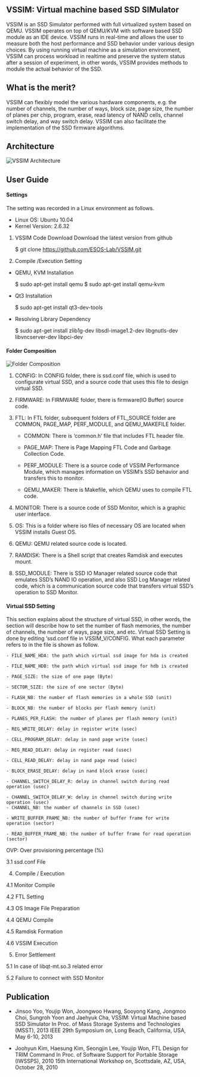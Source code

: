 VSSIM: Virtual machine based SSD SIMulator
-----
VSSIM is an SSD Simulator performed with full virtualized system based on QEMU. VSSIM operates on top of QEMU/KVM with software based SSD module as an IDE device. VSSIM runs in real-time and allows the user to measure both the host performance and SSD behavior under various design choices.
 By using running virtual machine as a simulation environment, VSSIM can process workload in realtime and preserve the system status after a session of experiment, in other words, VSSIM provides methods to module the actual behavior of the SSD. 

What is the merit?
-----
VSSIM can flexibly model the various hardware components, e.g. the number of channels, the number of ways, block size, page size, the number of planes per chip, program, erase, read latency of NAND cells, channel switch delay, and way switch delay. VSSIM can also facilitate the implementation of the SSD firmware algorithms. 


Architecture
-----
![VSSIM Architecture]( http://dmclab.hanyang.ac.kr/wikidata/img/vssim_architecture.jpg)

User Guide
-----
#### Settings

The setting was recorded in a Linux environment as follows.
- Linux OS: Ubuntu 10.04
- Kernel Version: 2.6.32

1. VSSIM Code Download
Download the latest version from github

    $ git clone https://github.com/ESOS-Lab/VSSIM.git

2. Compile /Execution Setting

- QEMU, KVM Installation

    $ sudo apt-get install qemu
    $ sudo apt-get install qemu-kvm

- Qt3 Installation

    $ sudo apt-get install qt3-dev-tools

- Resolving Library Dependency

    $ sudo apt-get install zlib1g-dev libsdl-image1.2-dev libgnutls-dev libvncserver-dev libpci-dev

#### Folder Composition

![Folder Composition]( http://dmclab.hanyang.ac.kr/wikidata/img/folder_arch_git.jpg)

1. CONFIG: In CONFIG folder, there is ssd.conf file, which is used to configurate virtual SSD, and a source code that uses this file to design virtual SSD.

2. FIRMWARE: In FIRMWARE folder, there is firmware(IO Buffer) source code.

3. FTL: In FTL folder, subsequent folders of FTL_SOURCE folder are COMMON, PAGE_MAP, PERF_MODULE, and QEMU_MAKEFILE folder.

    * COMMON: There is ‘common.h’ file that includes FTL header file.

    * PAGE_MAP: There is Page Mapping FTL Code and Garbage Collection Code.

    * PERF_MODULE: There is a source code of VSSIM Performance Module, which manages information on VSSIM’s SSD behavior and transfers this to monitor.

    * QEMU_MAKER: There is Makefile, which QEMU uses to compile FTL code.

4. MONITOR: There is a source code of SSD Monitor, which is a graphic user interface.

5. OS: This is a folder where iso files of necessary OS are located when VSSIM installs Guest OS.

6. QEMU: QEMU related source code is located.

7. RAMDISK: There is a Shell script that creates Ramdisk and executes mount.

8. SSD_MODULE: There is SSD IO Manager related source code that emulates SSD’s NAND IO operation, and also SSD Log Manager related code, which is a communication source code that transfers virtual SSD’s operation to SSD Monitor. 

#### Virtual SSD Setting

This section explains about the structure of virtual SSD, in other words, the section will describe how to set the number of flash memories, the number of channels, the number of ways, page size, and etc. Virtual SSD Setting is done by editing ‘ssd.conf file in VSSIM_V/CONFIG. What each parameter refers to in the file is shown as follow.

    - FILE_NAME_HDA: the path which virtual ssd image for hda is created

    - FILE_NAME_HDB: the path which virtual ssd image for hdb is created

    - PAGE_SIZE: the size of one page (Byte)

    - SECTOR_SIZE: the size of one sector (Byte)

    - FLASH_NB: the number of flash memories in a whole SSD (unit)

    - BLOCK_NB: the number of blocks per flash memory (unit)

    - PLANES_PER_FLASH: the number of planes per flash memory (unit)

    - REG_WRITE_DELAY: delay in register write (usec)

    - CELL_PROGRAM_DELAY: delay in nand page write (usec)

    - REG_READ_DELAY: delay in register read (usec)

    - CELL_READ_DELAY: delay in nand page read (usec)

    - BLOCK_ERASE_DELAY: delay in nand block erase (usec)

    - CHANNEL_SWITCH_DELAY_R: delay in channel switch during read operation (usec)

    - CHANNEL_SWITCH_DELAY_W: delay in channel switch during write operation (usec)
    - CHANNEL_NB: the number of channels in SSD (usec)

    - WRITE_BUFFER_FRAME_NB: the number of buffer frame for write operation (sector)

    - READ_BUFFER_FRAME_NB: the number of buffer frame for read operation (sector)

OVP: Over provisioning percentage (%)

3.1 ssd.conf File

4. Compile / Execution

4.1 Monitor Compile

4.2 FTL Setting

4.3 OS Image File Preparation

4.4 QEMU Compile

4.5 Ramdisk Formation

4.6 VSSIM Execution

5. Error Settlement

5.1 In case of libqt-mt.so.3 related error

5.2 Failure to connect with SSD Monitor


Publication
-----
* Jinsoo Yoo, Youjip Won, Joongwoo Hwang, Sooyong Kang, Jongmoo Choi, Sungroh Yoon and Jaehyuk Cha, VSSIM: Virtual Machine based SSD Simulator In Proc. of Mass Storage Systems and Technologies (MSST), 2013 IEEE 29th Symposium on, Long Beach, California, USA, May 6-10, 2013

* Joohyun Kim, Haesung Kim, Seongjin Lee, Youjip Won, FTL Design for TRIM Command In Proc. of Software Support for Portable Storage (IWSSPS), 2010 15th International Workshop on, Scottsdale, AZ, USA, October 28, 2010

